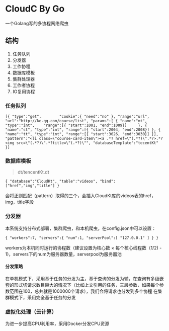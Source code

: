 # CloudC By Go

一个Golang写的多协程网络爬虫

## 结构

1. 任务队列
2. 分发器
3. 工作协程
4. 数据库模板
5. 集群处理器
6. 工作者协程
7. IO复用协程

### 任务队列


`[{
	"type":"get",		
	"cookie":{
		"need":"no"
		},
	"range":"url",		
	"url":"http://ke.qq.com/course/list",
	"params":[
		{
			"name":"mt",
			"type":"int",	
			"range":[{
				"start":1001,
				"end":1009}]	
		},
		{
			"name":"st",
			"type":"int",
			"range":[{
				"start":2004,
				"end":2008}]
		},
		{
			"name":"tt",
			"type":"int",
			"range":[{
				"start":3026,
				"end":3030}]
		}],
	"pattern":"<li class=\"course-card-item\"><a .*? href=\"(.*?)\".*?>.*?<img src=\"(.*?)\".*?title=\"(.*?)\"",
	"databaseTemplate":"tecentKt"
}]`

### 数据库模板

>dt/tencentKt.dt

`{
	"database":"CloudKt",
	"table":"videos",
	"bind":["href","img","title"]
}`

会将正则匹配（pattern）取得的三个，会插入CloudKt库的videos表的href，img，title字段

### 分发器

本系统支持分布式部署，集群爬虫，和本机爬虫，在config.json中可以设置：

`{
	"workers":7,
	"servers":{
		"num":1,
		"serverPool":[
			"127.0.0.1"
		]
	}
}`

workers为本机同时运行的协程数（建议设置为核心数 × 每个核心线程数（1/2) - 1)，servers下的num为服务器数量，serverpool为服务器池

#### 分发策略

在单机模式下，采用基于任务的分发为主，基于查询的分发为辅，在查询有多级嵌套的形式切请求数目巨大的情况下（比如上文引用的任务，三层参数，如果每个参数范围在100，总共就是1000000个请求），我们会将请求也分发到多个协程
在集群模式下，采用完全基于任务的分发

### 虚拟化处理（云计算）

为进一步提高CPU利用率，采用Docker分发CPU资源